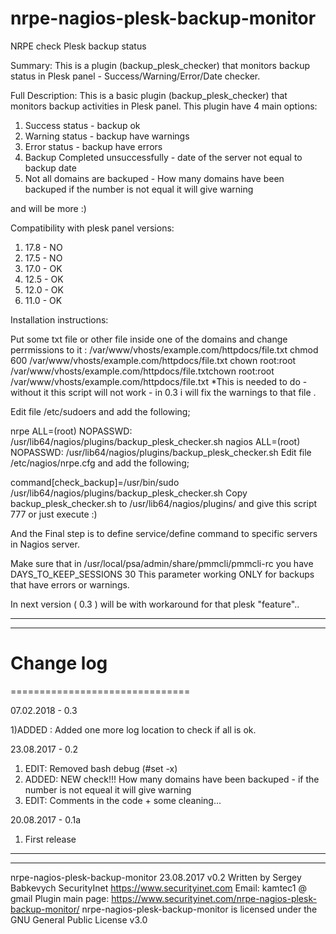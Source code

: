 # nrpe-nagios-plesk-backup-monitor
NRPE check Plesk backup status

Summary:
This is a plugin (backup_plesk_checker) that monitors backup status in Plesk panel - Success/Warning/Error/Date checker.


Full Description:
This is a basic plugin (backup_plesk_checker) that monitors backup activities in Plesk panel.
This plugin have 4 main options:
1) Success status - backup ok
2) Warning status - backup have warnings
3) Error status - backup have errors
4) Backup Completed unsuccessfully - date of the server not equal to backup date
5) Not all domains are backuped - How many domains have been backuped if the number is not equal it will give warning

and will be more :) 

Compatibility with plesk panel versions:
1) 17.8 - NO
2) 17.5 - NO
3) 17.0 - OK
4) 12.5 - OK
5) 12.0 - OK
6) 11.0 - OK

Installation instructions:

Put some txt file or other file inside one of the domains and change perrmissions to it : 
/var/www/vhosts/example.com/httpdocs/file.txt
chmod 600 /var/www/vhosts/example.com/httpdocs/file.txt
chown root:root /var/www/vhosts/example.com/httpdocs/file.txtchown root:root /var/www/vhosts/example.com/httpdocs/file.txt
*This is needed to do - without it this script will not work - in 0.3 i will fix the warnings to that file .

Edit file /etc/sudoers and add the following;

nrpe ALL=(root) NOPASSWD: /usr/lib64/nagios/plugins/backup_plesk_checker.sh
nagios ALL=(root) NOPASSWD: /usr/lib64/nagios/plugins/backup_plesk_checker.sh
Edit file /etc/nagios/nrpe.cfg and add the following;

command[check_backup]=/usr/bin/sudo /usr/lib64/nagios/plugins/backup_plesk_checker.sh
Copy backup_plesk_checker.sh to /usr/lib64/nagios/plugins/ and give this script 777 or just execute :)

And the Final step is to define service/define command to specific servers in Nagios server.

Make sure that in /usr/local/psa/admin/share/pmmcli/pmmcli-rc you have 
DAYS_TO_KEEP_SESSIONS 30
This parameter working ONLY for backups that have errors or warnings.

In next version ( 0.3 ) will be with workaround for that plesk "feature"..

------------------------------------------------------------------------------------
------------------------------------------------------------------------------------
# Change log
===============================

07.02.2018 - 0.3

1)ADDED : Added one more log location to check if all is ok. 

23.08.2017 - 0.2
1) EDIT: Removed bash debug (#set -x)
2) ADDED: NEW check!!! How many domains have been backuped - if the number is not equeal it will give warning
3) EDIT: Comments in the code + some cleaning...

20.08.2017 - 0.1a
1) First release 
------------------------------------------------------------------------------------
------------------------------------------------------------------------------------
nrpe-nagios-plesk-backup-monitor 23.08.2017 v0.2 
Written by Sergey Babkevych SecurityInet https://www.securityinet.com
Email: kamtec1 @ gmail
Plugin main page: https://www.securityinet.com/nrpe-nagios-plesk-backup-monitor/
nrpe-nagios-plesk-backup-monitor is licensed under the GNU General Public License v3.0
